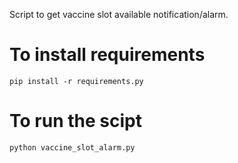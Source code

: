 Script to get vaccine slot available notification/alarm.

# To install requirements
`pip install -r requirements.py`

# To run the scipt
`python vaccine_slot_alarm.py`